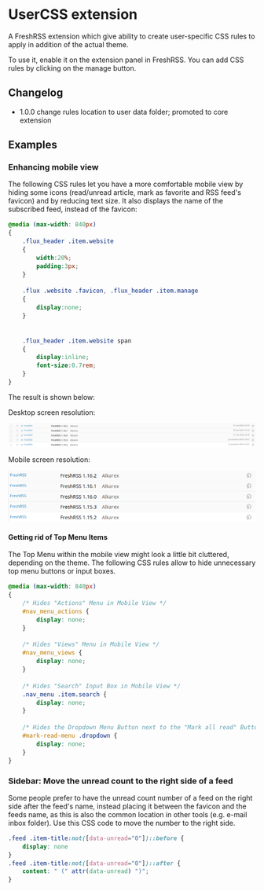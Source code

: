 # UserCSS extension

A FreshRSS extension which give ability to create user-specific CSS rules to apply in addition of the actual theme.

To use it, enable it on the extension panel in FreshRSS. You can add CSS rules by clicking on the manage button.

## Changelog

- 1.0.0 change rules location to user data folder; promoted to core extension

## Examples

### Enhancing mobile view

The following CSS rules let you have a more comfortable mobile view by hiding some icons (read/unread article, mark as favorite and RSS feed's favicon) and by reducing text size. It also displays the name of the subscribed feed, instead of the favicon:

```css
@media (max-width: 840px)
{
	.flux_header .item.website
	{
		width:20%;
		padding:3px;
	}

	.flux .website .favicon, .flux_header .item.manage
	{
		display:none;
	}


	.flux_header .item.website span
	{
		display:inline;
		font-size:0.7rem;
	}
}
```

The result is shown below:

Desktop screen resolution:

![Desktop](desktop_resolution.png)

Mobile screen resolution:

![Mobile](mobile_resolution.png)

#### Getting rid of Top Menu Items

The Top Menu within the mobile view might look a little bit cluttered, depending on the theme. The following CSS rules allow to hide unnecessary top menu buttons or input boxes.
```css
@media (max-width: 840px)
{
    /* Hides "Actions" Menu in Mobile View */
    #nav_menu_actions {
        display: none;
    }

    /* Hides "Views" Menu in Mobile View */
    #nav_menu_views {
        display: none;
    }

    /* Hides "Search" Input Box in Mobile View */
    .nav_menu .item.search {
        display: none;
    }

    /* Hides the Dropdown Menu Button next to the "Mark all read" Button in Mobile View */
    #mark-read-menu .dropdown {
        display: none;
    }
}
```

### Sidebar: Move the unread count to the right side of a feed

Some people prefer to have the unread count number of a feed on the right side after the feed's name, instead placing it between the favicon and the feeds name, as this is also the common location in other tools (e.g. e-mail inbox folder). Use this CSS code to move the number to the right side.
```css
.feed .item-title:not([data-unread="0"])::before {
    display: none
}
.feed .item-title:not([data-unread="0"])::after {
    content: " (" attr(data-unread) ")";
}
```
